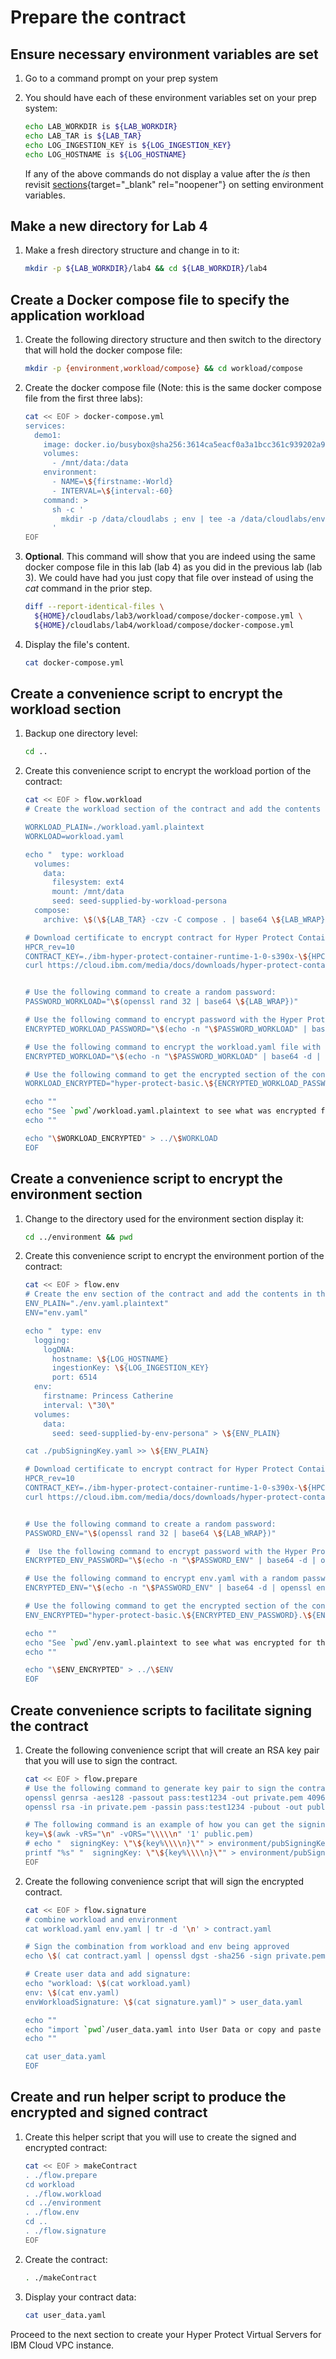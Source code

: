 # Prepare the contract 

## Ensure necessary environment variables are set

1. Go to a command prompt on your prep system

2. You should have each of these environment variables set on your prep system:

    ``` bash
    echo LAB_WORKDIR is ${LAB_WORKDIR}
    echo LAB_TAR is ${LAB_TAR}
    echo LOG_INGESTION_KEY is ${LOG_INGESTION_KEY}
    echo LOG_HOSTNAME is ${LOG_HOSTNAME}
    ```

    If any of the above commands do not display a value after the _is_ then revisit [sections](../prereqs/setup.md){target="_blank" rel="noopener"} on setting environment variables.

## Make a new directory for Lab 4

1. Make a fresh directory structure and change in to it:

    ``` bash
    mkdir -p ${LAB_WORKDIR}/lab4 && cd ${LAB_WORKDIR}/lab4
    ```

## Create a Docker compose file to specify the application workload

1. Create the following directory structure and then switch to the directory that will hold the docker compose file:

    ``` bash
    mkdir -p {environment,workload/compose} && cd workload/compose
    ```

2. Create the docker compose file (Note: this is the same docker compose file from the first three labs):

    ``` bash
    cat << EOF > docker-compose.yml    
    services:
      demo1:
        image: docker.io/busybox@sha256:3614ca5eacf0a3a1bcc361c939202a974b4902b9334ff36eb29ffe9011aaad83
        volumes:
          - /mnt/data:/data
        environment:
          - NAME=\${firstname:-World}
          - INTERVAL=\${interval:-60}
        command: >
          sh -c '
            mkdir -p /data/cloudlabs ; env | tee -a /data/cloudlabs/env.out; cat /data/cloudlabs/env.out; head /data/cloudlabs/greetings.out ; tail /data/cloudlabs/greetings.out ; while true ; do sleep \$\${INTERVAL} ; echo hello \$\${NAME} the time is \$\$(date) | tee -a /data/cloudlabs/greetings.out ; done
          '
    EOF
    ```

3. **Optional**.  This command will show that you are indeed using the same docker compose file in this lab (lab 4)  as you did in the previous lab (lab 3).  We could have had you just copy that file over instead of using the *cat* command in the prior step.


    ``` bash
    diff --report-identical-files \
      ${HOME}/cloudlabs/lab3/workload/compose/docker-compose.yml \
      ${HOME}/cloudlabs/lab4/workload/compose/docker-compose.yml
    ```


4. Display the file's content.

    ``` bash
    cat docker-compose.yml
    ```

## Create a convenience script to encrypt the workload section

1. Backup one directory level:

    ``` bash
    cd ..
    ```
    
2. Create this convenience script to encrypt the workload portion of the contract:
 
    ``` bash
    cat << EOF > flow.workload
    # Create the workload section of the contract and add the contents in the workload.yaml file.
    
    WORKLOAD_PLAIN=./workload.yaml.plaintext
    WORKLOAD=workload.yaml
    
    echo "  type: workload
      volumes:
        data:
          filesystem: ext4
          mount: /mnt/data
          seed: seed-supplied-by-workload-persona
      compose:
        archive: \$(\${LAB_TAR} -czv -C compose . | base64 \${LAB_WRAP})" > \${WORKLOAD_PLAIN}
    
    # Download certificate to encrypt contract for Hyper Protect Container Runtime:
    HPCR_rev=10
    CONTRACT_KEY=./ibm-hyper-protect-container-runtime-1-0-s390x-\${HPCR_rev}-encrypt.crt
    curl https://cloud.ibm.com/media/docs/downloads/hyper-protect-container-runtime/ibm-hyper-protect-container-runtime-1-0-s390x-\${HPCR_rev}-encrypt.crt > \${CONTRACT_KEY}
    
    
    # Use the following command to create a random password:
    PASSWORD_WORKLOAD="\$(openssl rand 32 | base64 \${LAB_WRAP})"
    
    # Use the following command to encrypt password with the Hyper Protect Container Runtime Contract Encryption Key:
    ENCRYPTED_WORKLOAD_PASSWORD="\$(echo -n "\$PASSWORD_WORKLOAD" | base64 -d | openssl rsautl -encrypt -inkey \$CONTRACT_KEY -certin | base64 \${LAB_WRAP})"
    
    # Use the following command to encrypt the workload.yaml file with a random password:
    ENCRYPTED_WORKLOAD="\$(echo -n "\$PASSWORD_WORKLOAD" | base64 -d | openssl enc -aes-256-cbc -pbkdf2 -pass stdin -in "\$WORKLOAD_PLAIN" | base64 \${LAB_WRAP})"
    
    # Use the following command to get the encrypted section of the contract:
    WORKLOAD_ENCRYPTED="hyper-protect-basic.\${ENCRYPTED_WORKLOAD_PASSWORD}.\${ENCRYPTED_WORKLOAD}"
    
    echo ""
    echo "See `pwd`/workload.yaml.plaintext to see what was encrypted for the workload section of your contract"
    echo ""
    
    echo "\$WORKLOAD_ENCRYPTED" > ../\$WORKLOAD
    EOF
    ```

## Create a convenience script to encrypt the environment  section

1. Change to the directory used for the environment section display it:

    ``` bash
    cd ../environment && pwd
    ```
    
2. Create this convenience script to encrypt the environment portion of the contract:

    ``` bash
    cat << EOF > flow.env
    # Create the env section of the contract and add the contents in the env.yaml file.
    ENV_PLAIN="./env.yaml.plaintext"
    ENV="env.yaml"
    
    echo "  type: env
      logging:
        logDNA:
          hostname: \${LOG_HOSTNAME}
          ingestionKey: \${LOG_INGESTION_KEY}
          port: 6514
      env:
        firstname: Princess Catherine
        interval: \"30\"
      volumes:
        data:
          seed: seed-supplied-by-env-persona" > \${ENV_PLAIN}
    
    cat ./pubSigningKey.yaml >> \${ENV_PLAIN}

    # Download certificate to encrypt contract for Hyper Protect Container Runtime:
    HPCR_rev=10
    CONTRACT_KEY=./ibm-hyper-protect-container-runtime-1-0-s390x-\${HPCR_rev}-encrypt.crt
    curl https://cloud.ibm.com/media/docs/downloads/hyper-protect-container-runtime/\$CONTRACT_KEY > \$CONTRACT_KEY
    
    
    # Use the following command to create a random password:
    PASSWORD_ENV="\$(openssl rand 32 | base64 \${LAB_WRAP})"
    
    #  Use the following command to encrypt password with the Hyper Protect Container Runtime Contract Encryption Key:
    ENCRYPTED_ENV_PASSWORD="\$(echo -n "\$PASSWORD_ENV" | base64 -d | openssl rsautl -encrypt -inkey \$CONTRACT_KEY -certin | base64 \${LAB_WRAP} )"
    
    # Use the following command to encrypt env.yaml with a random password:
    ENCRYPTED_ENV="\$(echo -n "\$PASSWORD_ENV" | base64 -d | openssl enc -aes-256-cbc -pbkdf2 -pass stdin -in "\$ENV_PLAIN" | base64 \${LAB_WRAP})"
    
    # Use the following command to get the encrypted section of the contract:
    ENV_ENCRYPTED="hyper-protect-basic.\${ENCRYPTED_ENV_PASSWORD}.\${ENCRYPTED_ENV}"
    
    echo ""
    echo "See `pwd`/env.yaml.plaintext to see what was encrypted for the env section of your contract"
    echo ""
    
    echo "\$ENV_ENCRYPTED" > ../\$ENV
    EOF
    ```

## Create convenience scripts to facilitate signing the contract

1. Create the following convenience script that will create an RSA key pair that you will use to sign the contract. 

    ``` bash
    cat << EOF > flow.prepare
    # Use the following command to generate key pair to sign the contract 
    openssl genrsa -aes128 -passout pass:test1234 -out private.pem 4096
    openssl rsa -in private.pem -passin pass:test1234 -pubout -out public.pem

    # The following command is an example of how you can get the signing key:
    key=\$(awk -vRS="\n" -vORS="\\\\\n" '1' public.pem)
    # echo "  signingKey: \"\${key%\\\\n}\"" > environment/pubSigningKey.yaml
    printf "%s" "  signingKey: \"\${key%\\\\n}\"" > environment/pubSigningKey.yaml
    EOF
    ```

2. Create the following convenience script that will sign the encrypted contract.

    ``` bash
    cat << EOF > flow.signature
    # combine workload and environment
    cat workload.yaml env.yaml | tr -d '\n' > contract.yaml

    # Sign the combination from workload and env being approved
    echo \$( cat contract.yaml | openssl dgst -sha256 -sign private.pem -passin pass:test1234 | openssl enc -base64) | tr -d ' ' > signature.yaml

    # Create user data and add signature:
    echo "workload: \$(cat workload.yaml)
    env: \$(cat env.yaml)
    envWorkloadSignature: \$(cat signature.yaml)" > user_data.yaml
    
    echo ""
    echo "import `pwd`/user_data.yaml into User Data or copy and paste from below:"
    echo ""
    
    cat user_data.yaml
    EOF
    ```

## Create and run helper script to produce the encrypted and signed contract

1. Create this helper script that you will use to create the signed and encrypted contract:

    ``` bash
    cat << EOF > makeContract
    . ./flow.prepare
    cd workload
    . ./flow.workload
    cd ../environment
    . ./flow.env
    cd ..
    . ./flow.signature
    EOF
    ```

2. Create the contract:

    ``` bash
    . ./makeContract
    ```
   
3. Display your contract data:

    ``` bash
    cat user_data.yaml
    ```

Proceed to the next section to create your Hyper Protect Virtual Servers for IBM Cloud VPC instance.

  
